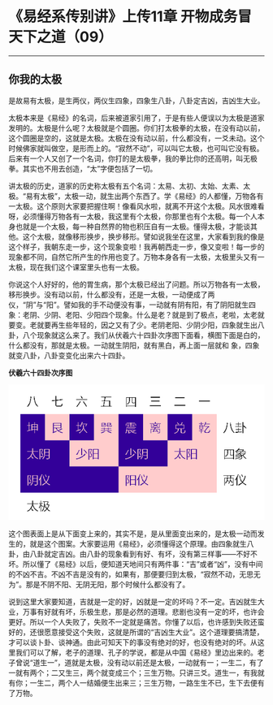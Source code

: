 # 《易经系传别讲》上传11章 开物成务冒天下之道（09）

------

## 你我的太极

是故易有太极，是生两仪，两仪生四象，四象生八卦，八卦定吉凶，吉凶生大业。

太极本来是《易经》的名词，后来被道家引用了，于是有些人便误以为太极是道家发明的。太极是什么呢？太极就是个圆圈。你们打太极拳的太极，在没有动以前，这个圆圈是空的，这就是太极。太极在没有动以前，什么都没有，一爻未动。这个时候佛家就叫做空，是形而上的。“寂然不动”，可以叫它太极，也可叫它没有极。后来有一个人又创了一个名词，你打的是太极拳，我的拳比你的还高明，叫无极拳。其实也不用去创造，“太”字便包括了一切。

讲太极的历史，道家的历史称太极有五个名词：太易、太初、太始、太素、太极。“易有太极”，太极一动，就生出两个东西了。学《易经》的人都懂，万物各有一太极。这个原则大家要把握住啊！像看风水啦，就离不开这个太极。风水很难看呀，必须懂得万物各有一太极，我这里有个太极，你那里也有个太极。每一个人本身也就是一个太极，每一种自然界的物也积压自有一太极。懂得太极，才能谈其他。这个太极，就像移形换步，换步移形。譬如说我坐在这里，大家看到我的像是这个样子，我朝东走一步，这个现象变啦！我再朝西走一步，像又变啦！每一步的现象都不同，自然它所产生的作用也变了。万物本身各有一太极，太极里头又有一太极，现在我们这个课室里头也有一太极。

你说这个人好好的，他的胃生病，那个太极已经出了问题。所以万物各有一太极，移形换步。没有动以前，什么都没有，还是一太极，一动便成了两仪，“阴”与“阳”。譬如我的手不动便没有事，一动就有阴有阳，有了阴阳就生四象：老阴、少阴、老阳、少阳四个现象。什么是老？就是到了极点，老啦，太老就要变。老就要再生些年轻的，因之又有了少。老阴老阳、少阴少阳，四象就生出八卦，八个现象就这么来了。我们从伏羲六十四卦次序图下面看，横图下面是白的，什么都没有，那就是太极。一动就生阴阳，就有黑白，再上面一层就和 象，四象就变八卦，八卦变变化出来六十四卦。

**伏羲六十四卦次序图**

![image-20250226173203660](%E4%BD%A0%E6%88%91%E7%9A%84%E5%A4%AA%E6%9E%81/image-20250226173203660.png)

这个图表面上是从下面变上来的，其实不是，是从里面变出来的，是太极一动而发生的，就是这个图案。大家要运用《易经》，必须懂得这个原理。由四象就生八卦，由八卦就定吉凶。由八卦的现象看到有好、有坏，没有第三样事——不好不坏。所以懂了《易经》以后，便知道天地间只有两件事：“吉”或者“凶”，没有中间的不凶不吉。不凶不吉是没有的，如果有，那便要归到太极，“寂然不动，无思无为”。那是不阴不阳、无阴无阳，那个时候什么都没有了。

说到这里大家要知道，吉就是一定的好，凶就是一定的坏吗？不一定。吉凶就生大业，万事有好就有坏，乐极生悲，那是必然的道理。悲剧也没有一定的坏，也许会更好。所以一个人失败了，失败不一定就是痛苦。你懂了以后，也许感到失败还蛮好的，还很愿意接受这个失败，这就是所谓的“吉凶生大业”。这个道理要搞清楚，才可以谈卜卦、谈神通。由此可知天下的事没有绝对的好，也没有绝对的坏。从这里我们可以了解，老子的道理、孔子的学说，都是从中国《易经》里边出来的。老子曾说“道生一”，道就是太极，没有动以前还是太极，一动就有一；一生二，有了一就有两个；二又生三，两个就变成三个；三生万物。只讲三爻。道生一，有我就有你；一生二，两个人一结婚便生出来三；三生万物，一路生生不已，生下去便有了万物。